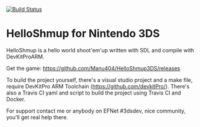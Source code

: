 [![Build Status](https://travis-ci.org/Manu404/HelloShmup3DS.svg?branch=master)](https://travis-ci.org/Manu404/HelloShmup3DS)

# HelloShmup for Nintendo 3DS

HelloShmup is a hello world shoot'em'up written with SDL and compile with DevKitProARM.

Get the game: https://github.com/Manu404/HelloShmup3DS/releases

To build the project yourself, there's a visual studio project and a make file, require DevKitPro ARM Toolchain (https://github.com/devkitPro/). There's also a Travis CI yaml and script to build the project using Travis CI and Docker.

For support contact me or anybody on EFNet #3dsdev, nice community, you'll get real help there.
